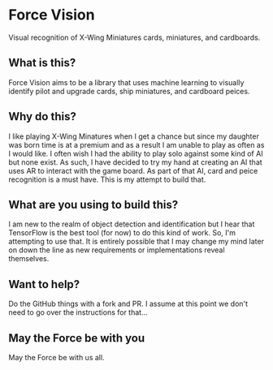 # Force Vision
Visual recognition of X-Wing Miniatures cards, miniatures, and cardboards.

## What is this?
Force Vision aims to be a library that uses machine learning to visually
identify pilot and upgrade cards, ship miniatures, and cardboard peices.

## Why do this?
I like playing X-Wing Minatures when I get a chance but since my daughter
was born time is at a premium and as a result I am unable to play as often
as I would like. I often wish I had the ability to play solo against some
kind of AI but none exist. As such, I have decided to try my hand at
creating an AI that uses AR to interact with the game board. As part of that
AI, card and peice recognition is a must have.  This is my attempt to build that.

## What are you using to build this?
I am new to the realm of object detection and identification but I hear that
TensorFlow is the best tool (for now) to do this kind of work.  So, I'm attempting
to use that. It is entirely possible that I may change my mind later on down
the line as new requirements or implementations reveal themselves.

## Want to help?
Do the GitHub things with a fork and PR. I assume at this point we don't need
to go over the instructions for that...

## May the Force be with you
May the Force be with us all.
